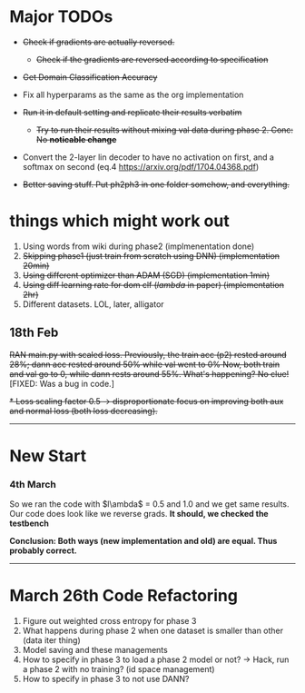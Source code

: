 # Major TODOs

- ~~Check if gradients are actually reversed.~~
    - ~~Check if the gradients are reversed according to specification~~
- ~~Get Domain Classification Accuracy~~
     
- Fix all hyperparams as the same as the org implementation
- ~~Run it in default setting and replicate their results verbatim~~
    - ~~Try to run their results without mixing val data during phase 2. Conc: No **noticable change**~~  
    
- Convert the 2-layer lin decoder to have no activation on first, and a softmax on second (eq.4 https://arxiv.org/pdf/1704.04368.pdf) 
- ~~Better saving stuff. Put ph2ph3 in one folder somehow, and everything.~~


# things which might work out

1. Using words from wiki during phase2 (implmenentation done)
2. ~~Skipping phase1 (just train from scratch using DNN) (implementation 20min)~~
3. ~~Using different optimizer than ADAM (SGD) (implementation 1min)~~
4. ~~Using diff learning rate for dom clf ($lambda$ in paper) (implementation 2hr)~~
5. Different datasets. LOL, later, alligator


## 18th Feb
~~RAN main.py with scaled loss.
Previously, the train acc (p2) rested around 28%; dann acc rested around 50% while val went to 0%
Now, both train and val go to 0, while dann rests around 55%.
What's happening? No clue!~~ [FIXED: Was a bug in code.]

~~* Loss scaling factor 0.5 -> disproportionate focus on improving both aux and normal loss (both loss decreasing).~~
        
----------------------------------------------------------------

# New Start

### 4th March
So we ran the code with $l\ambda$ = 0.5 and 1.0 and we get same results.
Our code does look like we reverse grads. **It should, we checked the testbench**

**Conclusion: Both ways (new implementation and old) are equal. Thus probably correct.**

----------------------------------------------------------------

# March 26th Code Refactoring

1. Figure out weighted cross entropy for phase 3
2. What happens during phase 2 when one dataset is smaller than other (data iter thing)
3. Model saving and these managements
4. How to specify in phase 3 to load a phase 2 model or not?
    -> Hack, run a phase 2 with no training? (id space management)
5. How to specify in phase 3 to not use DANN?
 